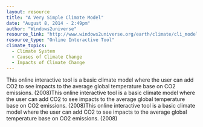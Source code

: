 ```yaml
---
layout: resource
title: "A Very Simple Climate Model"
date: "August 8, 2014 - 2:49pm"
author: "Windows2universe"
resource_link: "http://www.windows2universe.org/earth/climate/cli_model.html"
resource_type: "Online Interactive Tool"
climate_topics:
  - Climate System
  - Causes of Climate Change
  - Impacts of Climate Change
---
```


This online interactive tool is a basic climate model where the user can add CO2 to see impacts to the average global temperature base on CO2 emissions. (2008)This online interactive tool is a basic climate model where the user can add CO2 to see impacts to the average global temperature base on CO2 emissions. (2008)This online interactive tool is a basic climate model where the user can add CO2 to see impacts to the average global temperature base on CO2 emissions. (2008)